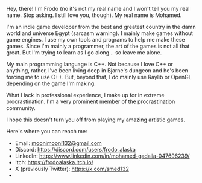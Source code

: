 Hey, there! I'm Frodo (no it's not my real name and I won't tell you my real name. Stop asking. I still love you, though). My real name is Mohamed.

I'm an indie game developer from the best and greatest country in the damn world and universe Egypt (sarcasm warning). I mainly make games without game engines. I use my own tools and programs to help me make these games. Since I'm mainly a programmer, the art of the games is not all that great. But I'm trying to learn as I go along... so leave me alone. 

My main programming language is C++. Not because I love C++ or anything, rather, I've been living deep in Bjarne's dungeon and he's been forcing me to use C++.  But, beyond that, I do mainly use Raylib or OpenGL depending on the game I'm making.

What I lack in professional experience, I make up for in extreme procrastination. I'm a very prominent member of the procrastination community.

I hope this doesn't turn you off from playing my amazing artistic games.

Here's where you can reach me: 

- Email: moonimooni132@gmail.com
- Discord: https://discord.com/users/frodo_alaska
- LinkedIn: https://www.linkedin.com/in/mohamed-gadalla-047696239/
- Itch: https://frodoalaska.itch.io/
- X (previously Twitter): https://x.com/smed132
- 
<!---
MohamedAG2002/MohamedAG2002 is a ✨ special ✨ repository because its `README.md` (this file) appears on your GitHub profile.
You can click the Preview link to take a look at your changes.
--->
